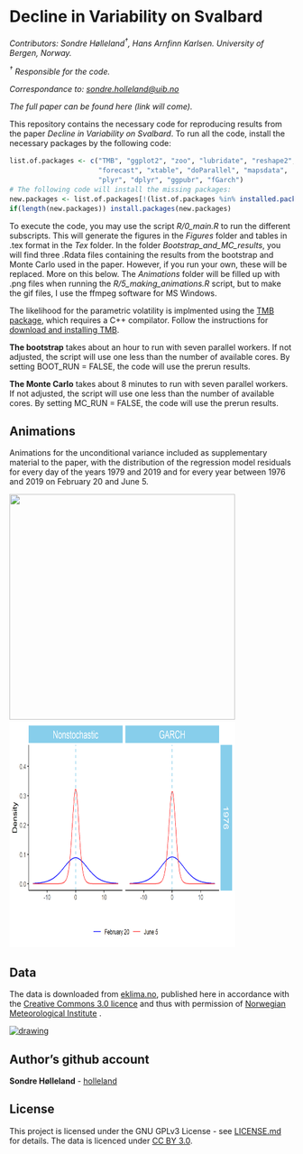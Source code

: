 Decline in Variability on Svalbard
================

*Contributors: Sondre Hølleland<sup>†</sup>, Hans Arnfinn Karlsen.
University of Bergen, Norway.*

*<sup>†</sup> Responsible for the code.*

*Correspondance to: <sondre.holleland@uib.no>*

*The full paper can be found here (link will come).*

This repository contains the necessary code for reproducing results from
the paper *Decline in Variability on Svalbard*. To run all the code,
install the necessary packages by the following code:

``` r
list.of.packages <- c("TMB", "ggplot2", "zoo", "lubridate", "reshape2",
                      "forecast", "xtable", "doParallel", "mapsdata",
                      "plyr", "dplyr", "ggpubr", "fGarch")
# The following code will install the missing packages: 
new.packages <- list.of.packages[!(list.of.packages %in% installed.packages()[, "Package"])]
if(length(new.packages)) install.packages(new.packages)
```

To execute the code, you may use the script *R/0\_main.R* to run the
different subscripts. This will generate the figures in the *Figures*
folder and tables in .tex format in the *Tex* folder. In the folder
*Bootstrap\_and\_MC\_results*, you will find three .Rdata files
containing the results from the bootstrap and Monte Carlo used in the
paper. However, if you run your own, these will be replaced. More on
this below. The *Animations* folder will be filled up with .png files
when running the *R/5\_making\_animations.R* script, but to make the gif
files, I use the ffmpeg software for MS Windows.

The likelihood for the parametric volatility is implmented using the
[TMB package](https://github.com/kaskr/adcomp/wiki), which requires a
C++ compilator. Follow the instructions for [download and installing
TMB](https://github.com/kaskr/adcomp/wiki/Download).

**The bootstrap** takes about an hour to run with seven parallel
workers. If not adjusted, the script will use one less than the number
of available cores. By setting BOOT\_RUN = FALSE, the code will use the
prerun results.

**The Monte Carlo** takes about 8 minutes to run with seven parallel
workers. If not adjusted, the script will use one less than the number
of available cores. By setting MC\_RUN = FALSE, the code will use the
prerun results.

## Animations

Animations for the unconditional variance included as supplementary
material to the paper, with the distribution of the regression model
residuals for every day of the years 1979 and 2019 and for every year
between 1976 and 2019 on February 20 and June 5.

<img src="Animations/day_by_day.gif" width="400" height="400" />
<img src="Animations/year_by_year.gif" width="400" height="400" />

## Data

The data is downloaded from [eklima.no](http://eklima.no), published
here in accordance with the [Creative Commons 3.0
licence](https://creativecommons.org/licenses/by/3.0/no/) and thus with
permission of [Norwegian Meteorological
Institute](https://www.met.no/en) .

[<img src="https://www.met.no/en/About-us/logo/_/image/943fbdc6-eba8-4e19-aff1-75f453ba9c7f:4bbfe4ae9e1826b3e159a3fff6e5d3893a93b072/full/Met_RGB_Horisontal_ENG.jpg" alt="drawing" width="339" height = "154"/>](https://www.met.no/en)

## Author’s github account

**Sondre Hølleland** - [holleland](https://github.com/holleland)

## License

This project is licensed under the GNU GPLv3 License - see
[LICENSE.md](LICENSE.md) for details. The data is licenced under [CC
BY 3.0](https://creativecommons.org/licenses/by/3.0/no/).
